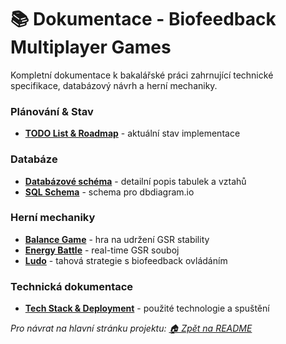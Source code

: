 # 📚 Dokumentace - Biofeedback Multiplayer Games

Kompletní dokumentace k bakalářské práci zahrnující technické specifikace, databázový návrh a herní mechaniky.

### Plánování & Stav
- [**TODO List & Roadmap**](Todos.md) - aktuální stav implementace

### Databáze
- [**Databázové schéma**](DB_Schema/notes.md) - detailní popis tabulek a vztahů
- [**SQL Schema**](DB_Schema/SchemadbiagramIO.sql) - schema pro dbdiagram.io

### Herní mechaniky
- [**Balance Game**](games/BallanceChallenge.md) - hra na udržení GSR stability
- [**Energy Battle**](games/EnergyBattel.md) - real-time GSR souboj
- [**Ludo**](games/LUDO.md) - tahová strategie s biofeedback ovládáním

### Technická dokumentace
- [**Tech Stack & Deployment**](TechnicalSpec/README.md) - použité technologie a spuštění


*Pro návrat na hlavní stránku projektu: [🏠 Zpět na README](../README.md)*